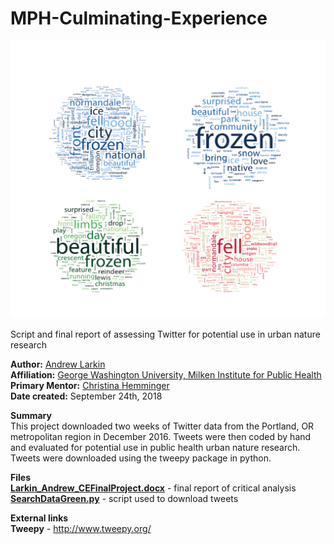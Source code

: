 # MPH-Culminating-Experience #

![](Twitter_Word_Cloud.png)


Script and final report of assessing Twitter for potential use in urban nature research

**Author:** [Andrew Larkin](https://www.linkedin.com/in/andrew-larkin-525ba3b5/) <br>
**Affiliation:** [George Washington University, Milken Institute for Public Health](https://publichealth.gwu.edu/) <br>
**Primary Mentor:** [Christina Hemminger](https://publichealth.gwu.edu/departments/prevention-and-community-health/christina-heminger) <br>
**Date created:** September 24th, 2018

**Summary** <br>
This project downloaded two weeks of Twitter data from the Portland, OR metropolitan region in December 2016.  Tweets were then coded by hand and evaluated for potential use in public health urban nature research.  Tweets were downloaded using the tweepy package in python.

**Files** <br>
[**Larkin_Andrew_CEFinalProject.docx**](Larkin_Andrew_CEFinalProject.docx) - final report of critical analysis <br>
[**SearchDataGreen.py**](SearchDataGreen.py) - script used to download tweets 

**External links** <br>
**Tweepy** - http://www.tweepy.org/

